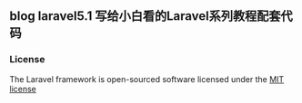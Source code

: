 ## blog laravel5.1 写给小白看的Laravel系列教程配套代码



### License

The Laravel framework is open-sourced software licensed under the [MIT license](http://opensource.org/licenses/MIT)
